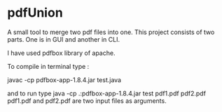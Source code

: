 pdfUnion
========

A small tool to merge two pdf files into one.
This project consists of two parts.
One is in GUI and another in CLI.

I have used pdfbox library of apache.

To compile in terminal type :

javac -cp pdfbox-app-1.8.4.jar test.java

and to run type
java -cp .:pdfbox-app-1.8.4.jar test pdf1.pdf pdf2.pdf
pdf1.pdf and pdf2.pdf are two input files as arguments.
